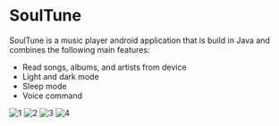 # SoulTune
SoulTune is a music player android application that is build in Java and combines the following main features:

* Read songs, albums, and artists from device
* Light and dark mode
* Sleep mode
* Voice command

![1](https://user-images.githubusercontent.com/92615243/199544473-294ff487-8984-423d-b37e-265e940d36cf.jpg)
![2](https://user-images.githubusercontent.com/92615243/199544478-b7b7d24c-4705-4029-acd0-6e506cccc5a9.jpg)
![3](https://user-images.githubusercontent.com/92615243/199544483-e84f4cf2-2883-44e1-842a-2746bf8d462c.jpg)
![4](https://user-images.githubusercontent.com/92615243/199544491-883dbd80-9127-42ba-b167-786326d8deed.jpg)
